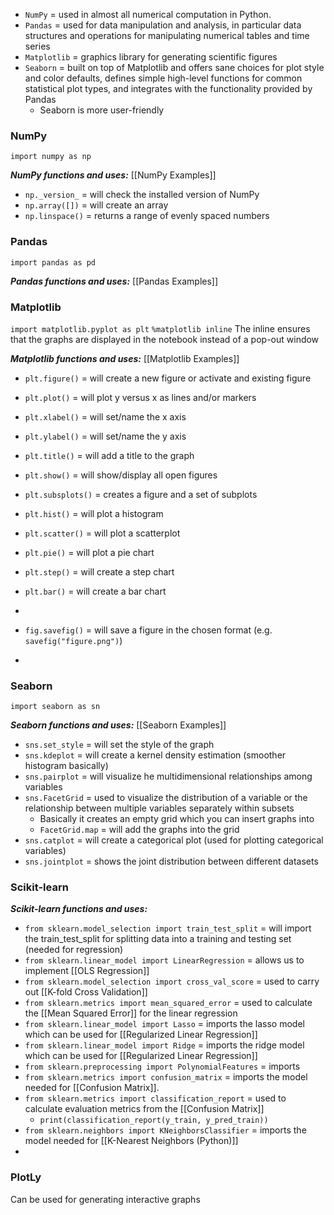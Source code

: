 - ``NumPy`` = used in almost all numerical computation in Python.  
- ``Pandas`` = used for data manipulation and analysis, in particular data structures and operations for manipulating numerical tables and time series
- ``Matplotlib`` = graphics library for generating scientific figures
- ``Seaborn`` = built on top of Matplotlib and offers sane choices for plot style and color defaults, defines simple high-level functions for common statistical plot types, and integrates with the functionality provided by Pandas
	- Seaborn is more user-friendly


### NumPy
``import numpy as np``

***NumPy functions and uses:***
[[NumPy Examples]]
- ``np._version_`` = will check the installed version of NumPy
- ``np.array([])`` = will create an array
- ``np.linspace()`` = returns a range of evenly spaced numbers


### Pandas
``import pandas as pd``

***Pandas functions and uses:***
[[Pandas Examples]]


### Matplotlib
``import matplotlib.pyplot as plt``
``%matplotlib inline``
The inline ensures that the graphs are displayed in the notebook instead of a pop-out window

***Matplotlib functions and uses:***
[[Matplotlib Examples]]
- ``plt.figure()`` = will create a new figure or activate and existing figure
- ``plt.plot()`` = will plot y versus x as lines and/or markers
- ``plt.xlabel()`` = will set/name the x axis
- ``plt.ylabel()`` = will set/name the y axis
- ``plt.title()`` = will add a title to the graph
- ``plt.show()`` = will show/display all open figures
- ``plt.subsplots()`` = creates a figure and a set of subplots
- ``plt.hist()`` = will plot a histogram
- ``plt.scatter()`` = will plot a scatterplot
- ``plt.pie()`` = will plot a pie chart
- ``plt.step()`` = will create a step chart
- ``plt.bar()`` = will create a bar chart
- 

- ``fig.savefig()`` = will save a figure in the chosen format (e.g. ``savefig("figure.png")``)
- 



### Seaborn
``import seaborn as sn``

***Seaborn functions and uses:***
[[Seaborn Examples]]
- ``sns.set_style`` = will set the style of the graph
- ``sns.kdeplot`` = will create a kernel density estimation (smoother histogram basically)
- ``sns.pairplot`` = will visualize he multidimensional relationships among variables
- ``sns.FacetGrid`` = used to visualize the distribution of a variable or the relationship between multiple variables separately within subsets
	- Basically it creates an empty grid which you can insert graphs into
	- ``FacetGrid.map`` = will add the graphs into the grid
- ``sns.catplot`` = will create a categorical plot (used for plotting categorical variables)
- ``sns.jointplot`` = shows the joint distribution between  different datasets


### Scikit-learn

***Scikit-learn functions and uses:***
- ``from sklearn.model_selection import train_test_split`` = will import the train_test_split for splitting data into a training and testing set (needed for regression) 
- ``from sklearn.linear_model import LinearRegression`` = allows us to implement [[OLS Regression]]
- ``from sklearn.model_selection import cross_val_score`` = used to carry out [[K-fold Cross Validation]]
- ``from sklearn.metrics import mean_squared_error`` = used to calculate the [[Mean Squared Error]] for the linear regression
- ``from sklearn.linear_model import Lasso`` = imports the lasso model which can be used for [[Regularized Linear Regression]]
- ``from sklearn.linear_model import Ridge`` = imports the ridge model which can be used for [[Regularized Linear Regression]]
- ``from sklearn.preprocessing import PolynomialFeatures`` = imports 
- ``from sklearn.metrics import confusion_matrix`` = imports the model needed for [[Confusion Matrix]]. 
- ``from sklearn.metrics import classification_report`` = used to calculate evaluation metrics from the [[Confusion Matrix]]
	- ``print(classification_report(y_train, y_pred_train))``
- ``from sklearn.neighbors import KNeighborsClassifier`` = imports the model needed for [[K-Nearest Neighbors (Python)]]
- 


### PlotLy
Can be used for generating interactive graphs